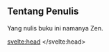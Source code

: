 ## Tentang Penulis

Yang nulis buku ini namanya Zen.

<svelte:head>
	<title>Tentang Penulis</title>
</svelte:head>